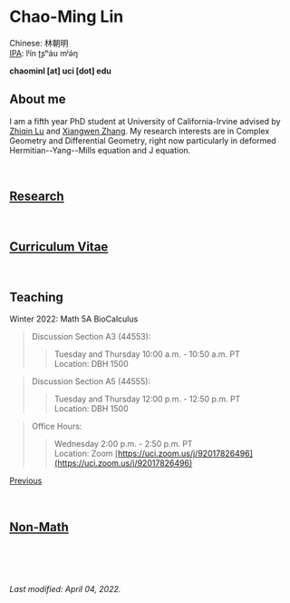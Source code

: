 # Chao-Ming Lin
Chinese: 林朝明    
[IPA](https://en.wikipedia.org/wiki/Help:IPA/Mandarin): lʲín ʈʂʰáu mʲə́ŋ 

**chaominl [at] uci [dot] edu**


## About me
I am a fifth year PhD student at University of California-Irvine advised by [Zhiqin Lu](https://www.math.uci.edu/~zlu/) and [Xiangwen Zhang](https://www.math.uci.edu/~xiangwen/). My research interests are in Complex Geometry and Differential Geometry, right now particularly in deformed Hermitian--Yang--Mills equation and J equation.

<br />


## [Research](https://chaominl.github.io/Research)

<br />


## [Curriculum Vitae](https://chaominl.github.io/CV)   

<br />


## Teaching
Winter 2022: Math 5A BioCalculus
> Discussion Section A3 (44553): 
>> Tuesday and Thursday 10:00 a.m. - 10:50 a.m. PT   
> Location: 
>> DBH 1500

> Discussion Section A5 (44555): 
>> Tuesday and Thursday 12:00 p.m. - 12:50 p.m. PT   
> Location: 
>> DBH 1500

> Office Hours: 
>> Wednesday 2:00 p.m. - 2:50 p.m. PT   
> Location: 
>> Zoom [https://uci.zoom.us/j/92017826496](https://uci.zoom.us/j/92017826496)


[Previous](https://chaominl.github.io/TeachingExperience)

<br />


## [Non-Math](https://chaominl.github.io/recreation)

<br />
<br />
<br />


###### Last modified: April 04, 2022.
